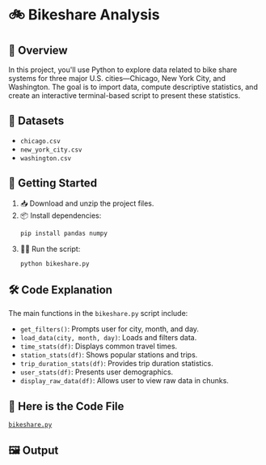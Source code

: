 # 🚲 Bikeshare Analysis

## 🌟 Overview
In this project, you'll use Python to explore data related to bike share systems for three major U.S. cities—Chicago, New York City, and Washington. The goal is to import data, compute descriptive statistics, and create an interactive terminal-based script to present these statistics.

## 📂 Datasets
- `chicago.csv`
- `new_york_city.csv`
- `washington.csv`

## 🚀 Getting Started
1. 📥 Download and unzip the project files.
2. 📦 Install dependencies:
    ```bash
    pip install pandas numpy
    ```
3. 🏃‍♂️ Run the script:
    ```bash
    python bikeshare.py
    ```

## 🛠️ Code Explanation
The main functions in the `bikeshare.py` script include:
- `get_filters()`: Prompts user for city, month, and day.
- `load_data(city, month, day)`: Loads and filters data.
- `time_stats(df)`: Displays common travel times.
- `station_stats(df)`: Shows popular stations and trips.
- `trip_duration_stats(df)`: Provides trip duration statistics.
- `user_stats(df)`: Presents user demographics.
- `display_raw_data(df)`: Allows user to view raw data in chunks.

## 📄 Here is the Code File
[`bikeshare.py`](https://github.com/Srijana1425/Bike_Share_Data_project3/blob/main/bikeshare.py)


## 🖼️ Output
